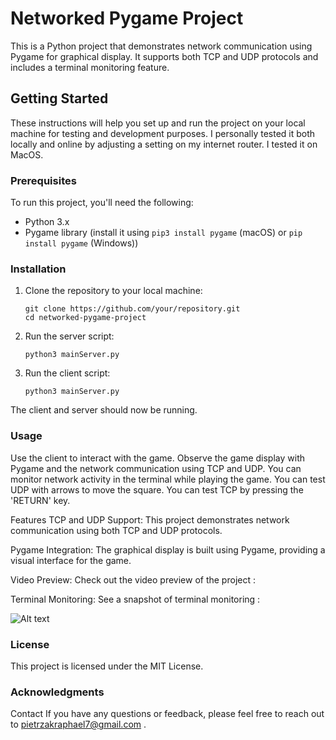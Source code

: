 # Networked Pygame Project

This is a Python project that demonstrates network communication using Pygame for graphical display. It supports both TCP and UDP protocols and includes a terminal monitoring feature.

## Getting Started

These instructions will help you set up and run the project on your local machine for testing and development purposes. I personally tested it both locally and online by adjusting a setting on my internet router. I tested it on MacOS. 



### Prerequisites

To run this project, you'll need the following:

- Python 3.x
- Pygame library (install it using `pip3 install pygame` (macOS) or `pip install pygame` (Windows))

### Installation

1. Clone the repository to your local machine:

   ```shell
   git clone https://github.com/your/repository.git
   cd networked-pygame-project
    ```

2. Run the server script:

    ```shell
    python3 mainServer.py
    ```

3. Run the client script:

    ```shell
    python3 mainServer.py
    ```


The client and server should now be running.

### Usage

Use the client to interact with the game.
Observe the game display with Pygame and the network communication using TCP and UDP.
You can monitor network activity in the terminal while playing the game.
You can test UDP with arrows to move the square. You can test TCP by pressing the 'RETURN' key. 

Features
TCP and UDP Support: This project demonstrates network communication using both TCP and UDP protocols.

Pygame Integration: The graphical display is built using Pygame, providing a visual interface for the game.

Video Preview: Check out the video preview of the project :

<recording network preview.mov>

Terminal Monitoring: See a snapshot of terminal monitoring :

![Alt text](<terminal preview.png>)


### License
This project is licensed under the MIT License.

### Acknowledgments
Contact
If you have any questions or feedback, please feel free to reach out to pietrzakraphael7@gmail.com .

